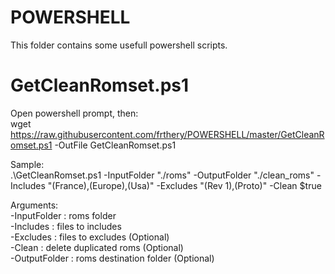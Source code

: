 # POWERSHELL
This folder contains some usefull powershell scripts.

GetCleanRomset.ps1
=======================
Open powershell prompt, then:<br/>
wget https://raw.githubusercontent.com/frthery/POWERSHELL/master/GetCleanRomset.ps1 -OutFile GetCleanRomset.ps1

Sample:<br/>
.\GetCleanRomset.ps1 -InputFolder "./roms" -OutputFolder "./clean_roms" -Includes "(France),(Europe),(Usa)" -Excludes "(Rev 1),(Proto)" -Clean $true

Arguments:<br/>
-InputFolder  : roms folder<br/>
-Includes     : files to includes<br/>
-Excludes     : files to excludes (Optional)<br/>
-Clean        : delete duplicated roms (Optional)<br/>
-OutputFolder : roms destination folder (Optional)<br/>
